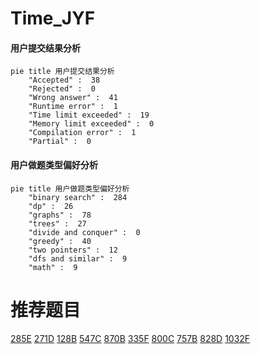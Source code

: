 # Time_JYF

<!-- tabs:start -->



#### **用户提交结果分析**

```mermaid
pie title 用户提交结果分析
    "Accepted" :  38
    "Rejected" :  0
    "Wrong answer" :  41
    "Runtime error" :  1
    "Time limit exceeded" :  19
    "Memory limit exceeded" :  0
    "Compilation error" :  1
    "Partial" :  0
```

#### **用户做题类型偏好分析**

```mermaid
pie title 用户做题类型偏好分析
    "binary search" :  284
    "dp" :  26
    "graphs" :  78
    "trees" :  27
    "divide and conquer" :  0
    "greedy" :  40
    "two pointers" :  12
    "dfs and similar" :  9
    "math" :  9
```



<!-- tabs:end -->
# 推荐题目
[285E](https://codeforces.com/contest/285/problem/E)
[271D](https://codeforces.com/contest/271/problem/D)
[128B](https://codeforces.com/contest/128/problem/B)
[547C](https://codeforces.com/contest/547/problem/C)
[870B](https://codeforces.com/contest/870/problem/B)
[335F](https://codeforces.com/contest/335/problem/F)
[800C](https://codeforces.com/contest/800/problem/C)
[757B](https://codeforces.com/contest/757/problem/B)
[828D](https://codeforces.com/contest/828/problem/D)
[1032F](https://codeforces.com/contest/1032/problem/F)

